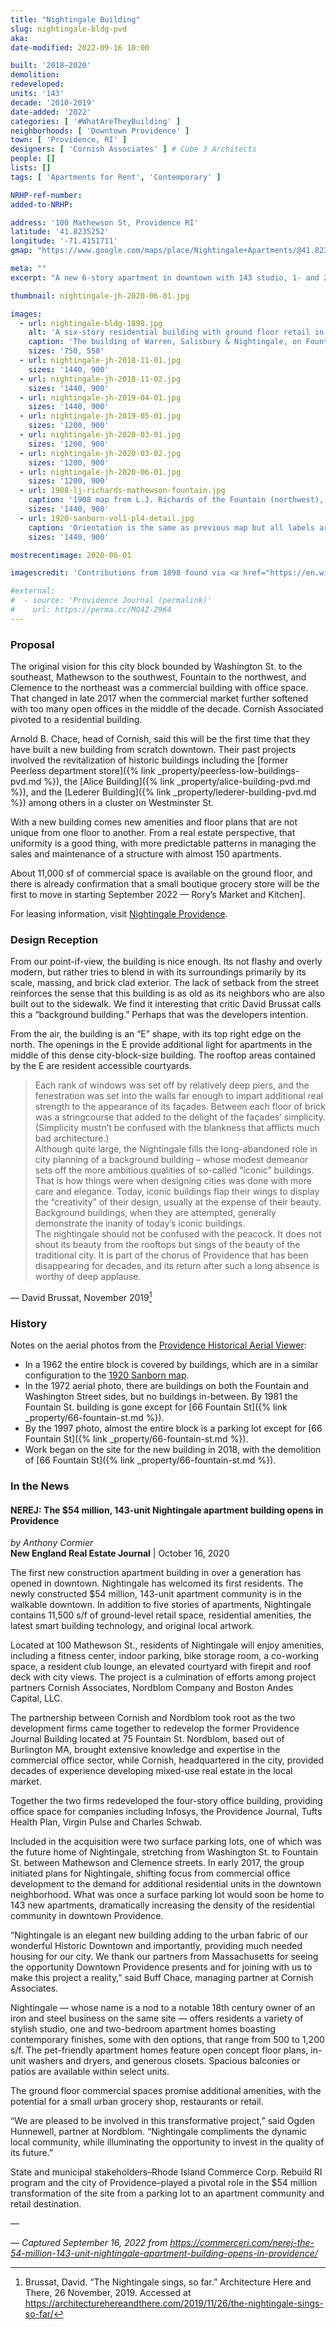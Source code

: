 ```yaml
---
title: "Nightingale Building"
slug: nightingale-bldg-pvd
aka:
date-modified: 2022-09-16 10:00

built: '2018–2020'
demolition:
redeveloped:
units: '143'
decade: '2010-2019'
date-added: '2022'
categories: [ '#WhatAreTheyBuilding' ]
neighborhoods: [ 'Downtown Providence' ]
town: [ 'Providence, RI' ]
designers: [ 'Cornish Associates' ] # Cube 3 Architects
people: []
lists: []
tags: [ 'Apartments for Rent', 'Contemporary' ]

NRHP-ref-number:
added-to-NRHP:

address: '100 Mathewson St, Providence RI'
latitude: '41.8235252'
longitude: '-71.4151711'
gmap: "https://www.google.com/maps/place/Nightingale+Apartments/@41.8235252,-71.4151711,19z/data=!4m5!3m4!1s0x0:0xfeb5d5fa3b2711ef!8m2!3d41.8235054!4d-71.4150772"

meta: ""
excerpt: "A new 6-story apartment in downtown with 143 studio, 1- and 2-bedroom apartments was developed by Cornish Associates and opened in 2020"

thumbnail: nightingale-jh-2020-06-01.jpg

images:
  - url: nightingale-bldg-1898.jpg
    alt: 'A six-story residential building with ground floor retail in the dense downtown core. First floor is clad in gray brick with large commercial window openings. The second through fifth floors are clad in red brick, while the sixth floor clad in gray panels. Windows are mostly single rectangular openings, with groups of three on the outside edges on the Washington Street façade.'
    caption: 'The building of Warren, Salisbury & Nightingale, on Fountain Street. Designed by architects Gould, Angell & Swift in 1896. Demolished. Source: The Providence Board of Trade: Thirtieth Year. Providence: Chaffee-McIndoe, 1898.'
    sizes: '750, 558'
  - url: nightingale-jh-2018-11-01.jpg
    sizes: '1440, 900'
  - url: nightingale-jh-2018-11-02.jpg
    sizes: '1440, 900'
  - url: nightingale-jh-2019-04-01.jpg
    sizes: '1440, 900'
  - url: nightingale-jh-2019-05-01.jpg
    sizes: '1200, 900'
  - url: nightingale-jh-2020-03-01.jpg
    sizes: '1200, 900'
  - url: nightingale-jh-2020-03-02.jpg
    sizes: '1200, 900'
  - url: nightingale-jh-2020-06-01.jpg
    sizes: '1200, 900'
  - url: 1908-lj-richards-mathewson-fountain.jpg
    caption: '1908 map from L.J. Richards of the Fountain (northwest), Clemence (northeast), Washington (southeast), and Mathewson (southwest) block. The little 66 Fountain street building is in the norteast corner, with the H.R. Nightingale on the northwest corner, wrapping around 66 Fountain. This entire block is now occupied by the new Nightingale Building.'
    sizes: '1440, 900'
  - url: 1920-sanborn-vol1-pl4-detail.jpg
    caption: 'Orientation is the same as previous map but all labels are flipped (upside down). Sanborn Fire Insurance Map from Providence, Providence County, Rhode Island. Sanborn Map Company, to 1921 Vol. 1, 1920. Map. Retrieved from the Library of Congress, www.loc.gov/item/sanborn08099_007/.'
    sizes: '1440, 900'

mostrecentimage: 2020-06-01

imagescredit: 'Contributions from 1898 found via <a href="https://en.wikipedia.org/wiki/File:Warren,_Salisbury_%26_Nightingale,_Providence,_RI.jpg">Wikipedia</a>, a 1908 map from L.J. Richards, and a 1920 map from the Library of Congress'

#external:
#  - source: 'Providence Journal (permalink)'
#    url: https://perma.cc/MQ4Z-Z9K4
---
```


### Proposal

The original vision for this city block bounded by Washington St. to the southeast, Mathewson to the southwest, Fountain to the northwest, and Clemence to the northeast was a commercial building with office space. That changed in late 2017 when the commercial market further softened with too many open offices in the middle of the decade. Cornish Associated pivoted to a residential building.

Arnold B. Chace, head of Cornish, said this will be the first time that they have built a new building from scratch downtown. Their past projects involved the revitalization of historic buildings including the [former Peerless department store]({% link _property/peerless-low-buildings-pvd.md %}), the [Alice Building]({% link _property/alice-building-pvd.md %}), and the [Lederer Building]({% link _property/lederer-building-pvd.md %}) among others in a cluster on Westminster St.

With a new building comes new amenities and floor plans that are not unique from one floor to another. From a real estate perspective, that uniformity is a good thing, with more predictable patterns in managing the sales and maintenance of a structure with almost 150 apartments.

About 11,000 sf of commercial space is available on the ground floor, and there is already confirmation that a small boutique grocery store will be the first to move in starting September 2022 — Rory’s Market and Kitchen].

For leasing information, visit [Nightingale Providence](https://www.nightingaleprovidence.com/).


### Design Reception

From our point-if-view, the building is nice enough. Its not flashy and overly modern, but rather tries to blend in with its surroundings primarily by its scale, massing, and brick clad exterior. The lack of setback from the street reinforces the sense that this building is as old as its neighbors who are also built out to the sidewalk. We find it interesting that critic David Brussat calls this a “background building.” Perhaps that was the developers intention.

From the air, the building is an “E” shape, with its top right edge on the north. The openings in the E provide additional light for apartments in the middle of this dense city-block-size building. The rooftop areas contained by the E are resident accessible courtyards.

> Each rank of windows was set off by relatively deep piers, and the fenestration was set into the walls far enough to impart additional real strength to the appearance of its façades. Between each floor of brick was a stringcourse that added to the delight of the façades’ simplicity. (Simplicity mustn’t be confused with the blankness that afflicts much bad architecture.)  
Although quite large, the Nightingale fills the long-abandoned role in city planning of a background building – whose modest demeanor sets off the more ambitious qualities of so-called “iconic” buildings. That is how things were when designing cities was done with more care and elegance. Today, iconic buildings flap their wings to display the “creativity” of their design, usually at the expense of their beauty. Background buildings, when they are attempted, generally demonstrate the inanity of today’s iconic buildings.  
The nightingale should not be confused with the peacock. It does not shout its beauty from the rooftops but sings of the beauty of the traditional city. It is part of the chorus of Providence that has been disappearing for decades, and its return after such a long absence is worthy of deep applause.

— David Brussat, November 2019[^1]

[^1]: Brussat, David. “The Nightingale sings, so far.” Architecture Here and There, 26 November, 2019. Accessed at https://architecturehereandthere.com/2019/11/26/the-nightingale-sings-so-far/


### History

Notes on the aerial photos from the [Providence Historical Aerial Viewer](https://pvdgis.maps.arcgis.com/apps/webappviewer/index.html?id=b1b3a4a4c66847a8b767cde26264246e): 

+ In a 1962 the entire block is covered by buildings, which are in a similar configuration to the [1920 Sanborn map](#photo-1920-sanborn-vol1-pl4-detail).
+ In the 1972 aerial photo, there are buildings on both the Fountain and Washington Street sides, but no buildings in-between. By 1981 the Fountain St. building is gone except for [66 Fountain St]({% link _property/66-fountain-st.md %}).
+ By the 1997 photo, almost the entire block is a parking lot except for [66 Fountain St]({% link _property/66-fountain-st.md %}).
+ Work began on the site for the new building in 2018, with the demolition of [66 Fountain St]({% link _property/66-fountain-st.md %}).


### In the News

#### NEREJ: The $54 million, 143-unit Nightingale apartment building opens in Providence

_by Anthony Cormier_  
**New England Real Estate Journal** | October 16, 2020

The first new construction apartment building in over a generation has opened in downtown. Nightingale has welcomed its first residents. The newly constructed $54 million, 143-unit apartment community is in the walkable downtown. In addition to five stories of apartments, Nightingale contains 11,500 s/f of ground-level retail space, residential amenities, the latest smart building technology, and original local artwork.

Located at 100 Mathewson St., residents of Nightingale will enjoy amenities, including a fitness center, indoor parking, bike storage room, a co-working space, a resident club lounge, an elevated courtyard with firepit and roof deck with city views. The project is a culmination of efforts among project partners Cornish Associates, Nordblom Company and Boston Andes Capital, LLC.

The partnership between Cornish and Nordblom took root as the two development firms came together to redevelop the former Providence Journal Building located at 75 Fountain St. Nordblom, based out of Burlington MA, brought extensive knowledge and expertise in the commercial office sector, while Cornish, headquartered in the city, provided decades of experience developing mixed-use real estate in the local market.

Together the two firms redeveloped the four-story office building, providing office space for companies including Infosys, the Providence Journal, Tufts Health Plan, Virgin Pulse and Charles Schwab.

Included in the acquisition were two surface parking lots, one of which was the future home of Nightingale, stretching from Washington St. to Fountain St. between Mathewson and Clemence streets. In early 2017, the group initiated plans for Nightingale, shifting focus from commercial office development to the demand for additional residential units in the downtown neighborhood. What was once a surface parking lot would soon be home to 143 new apartments, dramatically increasing the density of the residential community in downtown Providence.

“Nightingale is an elegant new building adding to the urban fabric of our wonderful Historic Downtown and importantly, providing much needed housing for our city. We thank our partners from Massachusetts for seeing the opportunity Downtown Providence presents and for joining with us to make this project a reality,” said Buff Chace, managing partner at Cornish Associates.

Nightingale — whose name is a nod to a notable 18th century owner of an iron and steel business on the same site — offers residents a variety of stylish studio, one and two-bedroom apartment homes boasting contemporary finishes, some with den options, that range from 500 to 1,200 s/f. The pet-friendly apartment homes feature open concept floor plans, in-unit washers and dryers, and generous closets. Spacious balconies or patios are available within select units.

The ground floor commercial spaces promise additional amenities, with the potential for a small urban grocery shop, restaurants or retail.

“We are pleased to be involved in this transformative project,” said Ogden Hunnewell, partner at Nordblom. “Nightingale compliments the dynamic local community, while illuminating the opportunity to invest in the quality of its future.”

State and municipal stakeholders–Rhode Island Commerce Corp. Rebuild RI program and the city of Providence–played a pivotal role in the $54 million transformation of the site from a parking lot to an apartment community and retail destination.

— 

— _Captured September 16, 2022 from https://commerceri.com/nerej-the-54-million-143-unit-nightingale-apartment-building-opens-in-providence/_